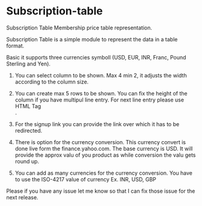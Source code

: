 # Subscription-table

Subscription Table Membership price table representation.

Subscription Table is a simple module to represent the data in a table format.

Basic it supports three currencies symboll (USD, EUR, INR, Franc, Pound Sterling and Yen).

1. You can select column to be shown. Max 4 min 2, it adjusts the width according to the column size.

2. You can create max 5 rows to be shown. You can fix the height of the column if you have multipul line entry. For next line entry please use HTML Tag </br>. 

3. For the signup link you can provide the link over which it has to be redirected.

4. There is option for the currency conversion. This currency convert is done live form the finance.yahoo.com. The base currency is USD. It will provide the approx valu of you product as while conversion the valu gets round up.

5. You can add as many currencies for the currency conversion. You have to use the ISO-4217 value of currency Ex. INR, USD, GBP

Please if you have any issue let me know so that I can fix those issue for the next release.
